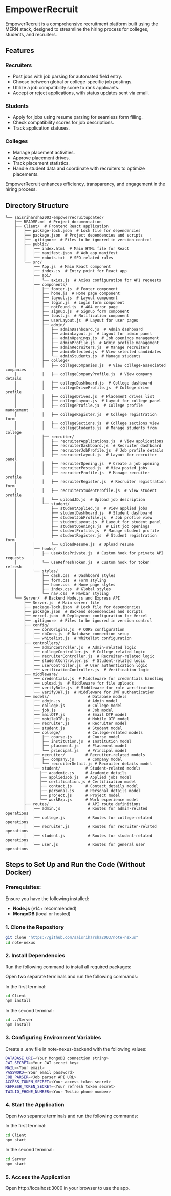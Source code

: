# EmpowerRecruit

EmpowerRecruit is a comprehensive recruitment platform built using the MERN stack, designed to streamline the hiring process for colleges, students, and recruiters. 

## Features

### Recruiters
- Post jobs with job parsing for automated field entry.
- Choose between global or college-specific job postings.
- Utilize a job compatibility score to rank applicants.
- Accept or reject applications, with status updates sent via email.

### Students
- Apply for jobs using resume parsing for seamless form filling.
- Check compatibility scores for job descriptions.
- Track application statuses.

### Colleges
- Manage placement activities.
- Approve placement drives.
- Track placement statistics.
- Handle student data and coordinate with recruiters to optimize placements.

EmpowerRecruit enhances efficiency, transparency, and engagement in the hiring process.

## Directory Structure

```
└── saisriharsha2003-empowerrecruitupdated/
    ├── README.md  # Project documentation
    ├── Client/  # Frontend React application
    │   ├── package-lock.json  # Lock file for dependencies
    │   ├── package.json  # Project dependencies and scripts
    │   ├── .gitignore  # Files to be ignored in version control
    │   ├── public/
    │   │   ├── index.html  # Main HTML file for React
    │   │   ├── manifest.json  # Web app manifest
    │   │   └── robots.txt  # SEO-related rules
    │   └── src/
    │       ├── App.js  # Main React component
    │       ├── index.js  # Entry point for React app
    │       ├── api/
    │       │   └── axios.js  # Axios configuration for API requests
    │       ├── components/
    │       │   ├── footer.js  # Footer component
    │       │   ├── home.js  # Home page component
    │       │   ├── layout.js  # Layout component
    │       │   ├── login.js  # Login form component
    │       │   ├── notFound.js  # 404 error page
    │       │   ├── signup.js  # Signup form component
    │       │   ├── toast.js  # Notification component
    │       │   ├── userLayout.js  # Layout for user pages
    │       │   ├── admin/
    │       │   │   ├── adminDashboard.js  # Admin dashboard
    │       │   │   ├── adminLayout.js  # Layout for admin panel
    │       │   │   ├── adminOpenings.js  # Job openings management
    │       │   │   ├── adminProfile.js  # Admin profile management
    │       │   │   ├── adminRecruiters.js  # Manage recruiters
    │       │   │   ├── adminSelected.js  # View selected candidates
    │       │   │   └── adminStudents.js  # Manage students
    │       │   ├── college/
    │       │   │   ├── collegeCompanies.js  # View college-associated companies
    │       │   │   ├── collegeCompanyProfile.js  # View company details
    │       │   │   ├── collegeDashboard.js  # College dashboard
    │       │   │   ├── collegeDriveProfile.js  # College drive profile
    │       │   │   ├── collegeDrives.js  # Placement drives list
    │       │   │   ├── collegeLayout.js  # Layout for college panel
    │       │   │   ├── collegeProfile.js  # College profile management
    │       │   │   ├── collegeRegister.js  # College registration form
    │       │   │   ├── collegeSections.js  # College sections view
    │       │   │   └── collegeStudents.js  # Manage students from college
    │       │   ├── recruiter/
    │       │   │   ├── recruiterApplications.js  # View applications
    │       │   │   ├── recruiterDashboard.js  # Recruiter dashboard
    │       │   │   ├── recruiterJobProfile.js  # Job profile details
    │       │   │   ├── recruiterLayout.js  # Layout for recruiter panel
    │       │   │   ├── recruiterOpening.js  # Create a job opening
    │       │   │   ├── recruiterPosted.js  # View posted jobs
    │       │   │   ├── recruiterProfile.js  # Manage recruiter profile
    │       │   │   ├── recruiterRegister.js  # Recruiter registration form
    │       │   │   ├── recruiterStudentProfile.js  # View student profile
    │       │   │   └── uploadJD.js  # Upload job description
    │       │   └── student/
    │       │       ├── studentApplied.js  # View applied jobs
    │       │       ├── studentDashboard.js  # Student dashboard
    │       │       ├── studentJobProfile.js  # Job profile view
    │       │       ├── studentLayout.js  # Layout for student panel
    │       │       ├── studentOpenings.js  # List job openings
    │       │       ├── studentProfile.js  # Manage student profile
    │       │       ├── studentRegister.js  # Student registration form
    │       │       └── uploadResume.js  # Upload resume
    │       ├── hooks/
    │       │   ├── useAxiosPrivate.js  # Custom hook for private API requests
    │       │   └── useRefreshToken.js  # Custom hook for token refresh
    │       └── styles/
    │           ├── dash.css  # Dashboard styles
    │           ├── form.css  # Form styling
    │           ├── home.css  # Home page styles
    │           ├── index.css  # Global styles
    │           └── nav.css  # Navbar styling
    └── Server/  # Backend Node.js and Express API
        ├── Server.js  # Main server file
        ├── package-lock.json  # Lock file for dependencies
        ├── package.json  # Backend dependencies and scripts
        ├── vercel.json  # Deployment configuration for Vercel
        ├── .gitignore  # Files to be ignored in version control
        ├── config/
        │   ├── corsOrigins.js  # CORS configuration
        │   ├── dbConn.js  # Database connection setup
        │   └── whitelist.js  # Whitelist configuration
        ├── controllers/
        │   ├── adminController.js  # Admin-related logic
        │   ├── collegeController.js  # College-related logic
        │   ├── recruiterController.js  # Recruiter-related logic
        │   ├── studentController.js  # Student-related logic
        │   ├── userController.js  # User authentication logic
        │   └── verificationController.js  # Verification logic
        ├── middleware/
        │   ├── credentials.js  # Middleware for credentials handling
        │   ├── upload.js  # Middleware for file uploads
        │   ├── verifyRole.js  # Middleware for role verification
        │   └── verifyJWT.js  # Middleware for JWT authentication
        ├── models/                 # Database models
        │   ├── admin.js            # Admin model
        │   ├── college.js          # College model
        │   ├── job.js              # Job model
        │   ├── mailOTP.js          # Email OTP model
        │   ├── mobileOTP.js        # Mobile OTP model
        │   ├── recruiter.js        # Recruiter model
        │   ├── student.js          # Student model
        │   ├── college/            # College-related models
        │   │   ├── course.js       # Course model
        │   │   ├── institution.js  # Institution model
        │   │   ├── placement.js    # Placement model
        │   │   └── principal.js    # Principal model
        │   ├── recruiter/         # Recruiter-related models
        │   │   ├── company.js      # Company model
        │   │   └── recruiterDetail.js # Recruiter details model
        │   └── student/           # Student-related models
        │      ├── academic.js     # Academic details
        │      ├── appliedJob.js   # Applied jobs model
        │      ├── certification.js # Certification model
        │      ├── contact.js      # Contact details model
        │      ├── personal.js     # Personal details model
        │      ├── project.js      # Project model
        │      └── workExp.js      # Work experience model
        ├── routes/                 # API route definitions
        │   ├── admin.js            # Routes for admin-related operations
        │   ├── college.js          # Routes for college-related operations
        │   ├── recruiter.js        # Routes for recruiter-related operations
        │   ├── student.js          # Routes for student-related operations
        │   └── user.js             # Routes for general user operations
```

## Steps to Set Up and Run the Code (Without Docker)

### Prerequisites:
Ensure you have the following installed:
  - **Node.js** (v14+ recommended)
  - **MongoDB** (local or hosted)


### 1. Clone the Repository
```bash
git clone "https://github.com/saisriharsha2003/note-nexus"
cd note-nexus
```

### 2. Install Dependencies

Run the following command to install all required packages:

Open two separate terminals and run the following commands:

In the first terminal:

```sh
cd Client
npm install
```

In the second terminal:


```bash
cd ../Server
npm install
```
  
### 3. Configuring Environment Variables

Create a .env file in note-nexus-backend with the following values:

```bash
DATABASE_URI=<Your MongoDB connection string>
JWT_SECRET=<Your JWT secret key>
MAIL=<Your email>
PASSWORD=<Your email password>
JOB_PARSER=<Job parser API URL>
ACCESS_TOKEN_SECRET=<Your access token secret>
REFRESH_TOKEN_SECRET=<Your refresh token secret>
TWILIO_PHONE_NUMBER=<Your Twilio phone number>
```

### 4. Start the Application

Open two separate terminals and run the following commands:

In the first terminal:

```bash
cd Client
npm start
```

In the second terminal:

```bash
cd Server
npm start
```

### 5. Access the Application

Open http://localhost:3000 in your browser to use the app.


